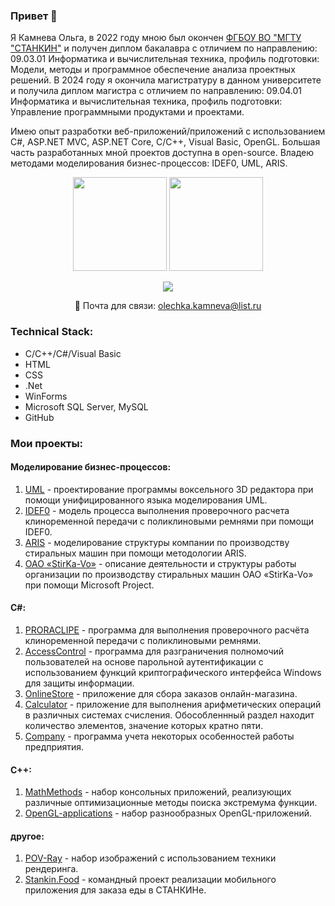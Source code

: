 ### Привет 👋 

Я Камнева Ольга, в 2022 году мною был окончен [ФГБОУ ВО "МГТУ "СТАНКИН"](https://stankin.ru) и получен диплом бакалавра с отличием по направлению: 09.03.01 Информатика и вычислительная техника, профиль подготовки: Модели, методы и программное обеспечение анализа проектных решений. В 2024 году я окончила магистратуру в данном университете и получила диплом магистра с отличием по направлению: 09.04.01 Информатика и вычислительная техника, профиль подготовки: Управление программными продуктами и проектами.

Имею опыт разработки веб-приложений/приложений с использованием C#, ASP.NET MVC, ASP.NET Core, C/C++, Visual Basic, OpenGL. Большая часть разработанных мной проектов доступна в open-source. Владею методами моделирования бизнес-процессов: IDEF0, UML, ARIS.

<p align='center'>
   <a href="https://github-readme-stats.vercel.app/api?username=kamneva&show_icons=true&count_private=true">
       <img height=150 src="https://github-readme-stats.vercel.app/api?username=kamneva&show_icons=true&count_private=true"/></a>
   <a href="https://github.com/kamneva/github-readme-stats">
       <img height=150 src="https://github-readme-stats.vercel.app/api/top-langs/?username=kamneva&layout=compact"/></a>
</p>

<p align='center'>
   <a href="https://t.me/blue_oleander">
       <img src="https://img.shields.io/badge/Telegram-2CA5E0?style=for-the-badge&logo=telegram&logoColor=white"/>
   </a>
<p align='center'>
  📧 Почта для связи: <a href='mailto:olechka.kamneva@list.ru'>olechka.kamneva@list.ru</a>
</p>

### Technical Stack:
* C/C++/C#/Visual Basic
* HTML
* CSS
* .Net
* WinForms
* Microsoft SQL Server, MySQL
* GitHub

### Мои проекты:

#### Моделирование бизнес-процессов:
1. [UML](https://github.com/kamneva/UML/blob/main/pdf/UML.pdf) - проектирование программы воксельного 3D редактора при помощи унифицированного языка моделирования UML.
2. [IDEF0](https://github.com/kamneva/IDEF0/blob/main/pdf/IDEF0.pdf) - модель процесса выполнения проверочного расчета клиноременной передачи с поликлиновыми ремнями при помощи IDEF0.
3. [ARIS](https://github.com/kamneva/ARIS/blob/main/pdf/ARIS.pdf) - моделирование структуры компании по производству стиральных машин при помощи методологии ARIS.
4. [ОАО «StirKa-Vo»](https://github.com/kamneva/StirKa-Vo/blob/main/pdf/StirKa-Vo.pdf) - описание деятельности и структуры работы организации по производству стиральных машин ОАО «StirKa-Vo» при помощи Microsoft Project.

#### C#:
1. [PRORACLIPE](https://github.com/kamneva/PRORACLIPE) - программа для выполнения проверочного расчёта клиноременной передачи с поликлиновыми ремнями.
2. [AccessСontrol](https://github.com/kamneva/access_control) - программа для разграничения полномочий пользователей на основе парольной аутентификации с использованием функций криптографического интерфейса Windows для защиты информации.
3. [OnlineStore](https://github.com/kamneva/online-store) - приложение для сбора заказов онлайн-магазина.
4. [Calculator](https://github.com/kamneva/calculator) - приложение для выполнения арифметических операций в различных системах счисления. Обособленнный раздел находит количество элементов, значение которых кратно пяти. 
5. [Company](https://github.com/kamneva/company) - программа учета некоторых особенностей работы предприятия.

#### C++:
1. [MathMethods](https://github.com/kamneva/optimization-methods) - набор консольных приложений, реализующих различные оптимизационные методы поиска экстремума функции.
2. [OpenGL-applications](https://github.com/kamneva/OpenGL) - набор разнообразных OpenGL-приложений.

#### другое:
1. [POV-Ray](https://github.com/kamneva/POV-Ray) - набор изображений с использованием техники рендеринга.
2. [Stankin.Food](https://github.com/kamneva/StankinFood) - командный проект реализации мобильного приложения для заказа еды в СТАНКИНе.
